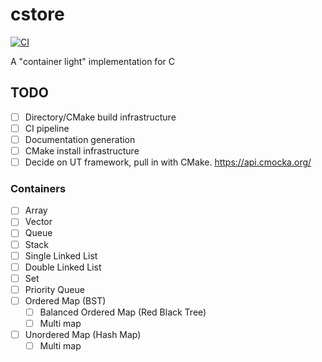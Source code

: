 # cstore

[![CI](https://github.com/kris-reynolds/cstore/actions/workflows/test.yml/badge.svg)](https://github.com/kris-reynolds/cstore/actions/workflows/test.yml)

A "container light" implementation for C


## TODO

- [ ] Directory/CMake build infrastructure
- [ ] CI pipeline
- [ ] Documentation generation
- [ ] CMake install infrastructure
- [ ] Decide on UT framework, pull in with CMake. https://api.cmocka.org/

### Containers

- [ ] Array 
- [ ] Vector
- [ ] Queue
- [ ] Stack
- [ ] Single Linked List
- [ ] Double Linked List
- [ ] Set
- [ ] Priority Queue
- [ ] Ordered Map (BST)
  - [ ] Balanced Ordered Map (Red Black Tree)
  - [ ] Multi map
- [ ] Unordered Map (Hash Map)
  - [ ] Multi map
